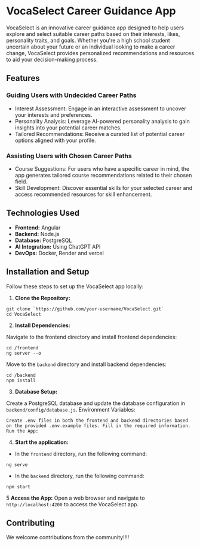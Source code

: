 # VocaSelect Career Guidance App

VocaSelect is an innovative career guidance app designed to help users explore and select suitable career paths based on their interests, likes, personality traits, and goals. Whether you're a high school student uncertain about your future or an individual looking to make a career change, VocaSelect provides personalized recommendations and resources to aid your decision-making process.

## Features

### Guiding Users with Undecided Career Paths
- Interest Assessment: Engage in an interactive assessment to uncover your interests and preferences.
- Personality Analysis: Leverage AI-powered personality analysis to gain insights into your potential career matches.
- Tailored Recommendations: Receive a curated list of potential career options aligned with your profile.


### Assisting Users with Chosen Career Paths

- Course Suggestions: For users who have a specific career in mind, the app generates tailored course recommendations related to their chosen field.
- Skill Development: Discover essential skills for your selected career and access recommended resources for skill enhancement.

## Technologies Used

- **Frontend:** Angular
- **Backend:** Node.js
- **Database:** PostgreSQL
- **AI Integration:** Using ChatGPT API
- **DevOps:** Docker, Render and vercel

## Installation and Setup

Follow these steps to set up the VocaSelect app locally:

1. **Clone the Repository:**
```
git clone `https://github.com/your-username/VocaSelect.git`
cd VocaSelect
```

2. **Install Dependencies:**

Navigate to the frontend directory and install frontend dependencies:
```
cd /frontend
ng server --o
```

Move to the `backend` directory and install backend dependencies:
```
cd /backend
npm install
```
3. **Database Setup:**

Create a PostgreSQL database and update the database configuration in `backend/config/database.js`.
Environment Variables:
```
Create .env files in both the frontend and backend directories based on the provided .env.example files. Fill in the required information.
Run the App:
```
4. **Start the application:**
   
- In the `frontend` directory, run the following command:

```
ng serve
```

- In the `backend` directory, run the following command:
```
npm start
```
5 **Access the App:**
Open a web browser and navigate to `http://localhost:4200` to access the VocaSelect app.

## Contributing
We welcome contributions from the community!!!!
